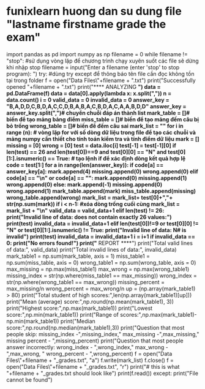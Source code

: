 # funixlearn huong dan su dung file "lastname firstname grade the exam"
import pandas as pd
import numpy as np
filename = 0
while filename != "stop": #sử dụng vòng lặp để chương trình chạy xuyên suốt các file sẽ dừng khi nhập stop
    filename = input("Enter a filename (enter 'stop' to stop program): ")
    try: #dùng try except để thông báo tên file cần đọc không tồn tại trong folder
        f = open("Data Files\\"+filename + ".txt")
        print("Successfully opened "+filename + ".txt")
        print("**** ANALYZING ****")
        data = pd.DataFrame(f)
        data = data[0].apply(lambda x: x.split(","))
        n = data.count()
        i = 0
        valid_data = 0
        invalid_data = 0
        answer_key = "B,A,D,D,C,B,D,A,C,C,D,B,A,B,A,C,B,D,A,C,A,A,B,D,D"
        answer_key = answer_key.split(",")# chuyển chuỗi đáp án thành list
        mark_table = []# biến để tạo mảng bảng điểm
        miss_table = []# biến để tạo mảng đếm câu bị bỏ trống
        wrong_table = []# biến để đếm câu sai
        mark_list = ""
        for i in range (n): # vòng lặp for với số dòng dữ liệu trong file để tạo các chuỗi và mảng numpy cần thiết cho tính toán kiểm tra và tính điểm dữ liệu
            mark = []
            missing = [0]
            wrong = [0]
            test = data.iloc[i]
            test[-1] = test[-1][0]
            if len(test) == 26 and len(test[0])==9 and test[0][0] == "N" and test[0][1:].isnumeric() == True: # tạo lệnh if để xác định dòng kết quả hợp lệ
                code = test[1:]
                for a in range(len(answer_key)):
                    if code[a] == answer_key[a]:
                        mark.append(4)
                        missing.append(0)
                        wrong.append(0)
                    elif code[a] == "\n" or code[a] == "":
                        mark.append(0)
                        missing.append(1)
                        wrong.append(0)
                    else:
                        mark.append(-1)
                        missing.append(0)
                        wrong.append(1)
                mark_table.append(mark)
                miss_table.append(missing)
                wrong_table.append(wrong)
                mark_list = mark_list+ test[0]+","+ str(np.sum(mark))
                if i < n-1: #xóa dòng trống cuối cùng
                    mark_list = mark_list + "\n"
                valid_data = valid_data+1
            elif len(test) != 26:
                print("Invalid line of data: does not contain exactly 26 values:")
                print(test)
                invalid_data = invalid_data+1
            elif len(test[0])!=9 or test[0][0] != "N" or test[0][1:].isnumeric() != True:
                print("Invalid line of data: N# is invalid")
                print(test)
                invalid_data = invalid_data+1
            i = i+1
        if invalid_data == 0:
            print("No errors found!")
        print("**** REPORT ****")
        print("Total valid lines of data:", valid_data)
        print("Total invalid lines of data:", invalid_data)
        mark_table1 = np.sum(mark_table, axis = 1)
        miss_table1 = np.sum(miss_table, axis = 0)
        wrong_table1 = np.sum(wrong_table, axis = 0)
        max_missing = np.max(miss_table1)
        max_wrong = np.max(wrong_table1)
        missing_index = str(np.where(miss_table1 == max_missing))
        wrong_index = str(np.where(wrong_table1 == max_wrong))
        missing_percent = max_missing/n
        wrong_percent = max_wrong/n
        up = (np.array(mark_table1) > 80)
        print("Total student of high scores:",len(np.array(mark_table1)[up]))
        print("Mean (average) score:",np.round(np.mean(mark_table1), 3))
        print("Highest score:",np.max(mark_table1))
        print("Lowest score:",np.min(mark_table1))
        print("Range of scores:",np.max(mark_table1)-np.min(mark_table1))
        print("Median score:",np.round(np.median(mark_table1),3))
        print("Question that most people skip: missing_index -",missing_index," max_missing -",max_missing," missing percent - ",missing_percent)
        print("Question that most people answer incorrectly: wrong_index - ",wrong_index," max_wrong - ",max_wrong, " wrong_percent - ",wrong_percent)
        f = open("Data Files\\"+filename + "_grades.txt", "a")
        f.write(mark_list)
        f.close()
        f = open("Data Files\\"+filename + "_grades.txt", "r")
        print("# this is what "+filename + "_grades.txt should look like")
        print(f.read())
    except:
        print("File cannot be found")
